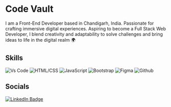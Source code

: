 # Code Vault

I am a Front-End Developer based in Chandigarh, India.
Passionate for crafting immersive digital experiences. Aspiring to become a Full Stack Web Developer, I blend creativity and adaptability to solve challenges and bring ideas to life in the digital realm 🌍

## Skills
![Vs Code](https://skillicons.dev/icons?i=vscode)
![HTML/CSS](https://skillicons.dev/icons?i=html,css)
![JavaScript](https://skillicons.dev/icons?i=js)
![Bootstrap](https://skillicons.dev/icons?i=bootstrap)
![Figma](https://skillicons.dev/icons?i=figma)
![Github](https://skillicons.dev/icons?i=github)


## Socials
[![LinkedIn Badge](https://img.shields.io/badge/LinkedIn-blue?style=for-the-badge&logo=linkedin&logoColor=white)](https://www.linkedin.com/in/ayushthakur79/)
